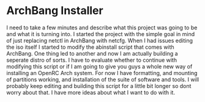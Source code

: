 # ArchBang Installer
I need to take a few minutes and describe what this project was going to be and what it is turning into.  I started the project with the simple goal in mind of just replacing netctl in ArchBang with netcfg.  When I had issues editing the iso itself I started to modify the abinstall script that comes with ArchBang.  One thing led to another and now I am actually building a seperate distro of sorts.  I have to evaluate whether to continue with modifying this script or if I am going to give you guys a whole new way of installing an OpenRC Arch system.  For now I have formatting, and mounting of partitions working, and installation of the suite of software and tools.  I will probably keep editing and building this script for a little bit longer so dont worry about that.  I have more ideas about what I want to do with it.
